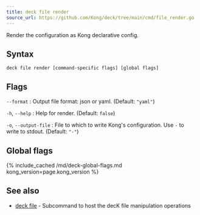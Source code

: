 ```yaml
---
title: deck file render
source_url: https://github.com/Kong/deck/tree/main/cmd/file_render.go
---
```


Render the configuration as Kong declarative config.

## Syntax

```
deck file render [command-specific flags] [global flags]
```

## Flags

`--format`
:  Output file format: json or yaml. (Default: `"yaml"`)

`-h`, `--help`
:  Help for render. (Default: `false`)

`-o`, `--output-file`
:  File to which to write Kong's configuration. Use `-` to write to stdout. (Default: `"-"`)


## Global flags

{% include_cached /md/deck-global-flags.md kong_version=page.kong_version %}

## See also

* [deck file](/deck/{{page.kong_version}}/reference/deck_file)	 - Subcommand to host the decK file manipulation operations

